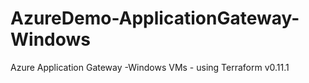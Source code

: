 # AzureDemo-ApplicationGateway-Windows
Azure Application Gateway -Windows VMs - using Terraform v0.11.1
